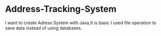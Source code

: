 # Address-Tracking-System
I want to create Adress System with Java,It is basic
I used file operation to save data instead of using databases.

